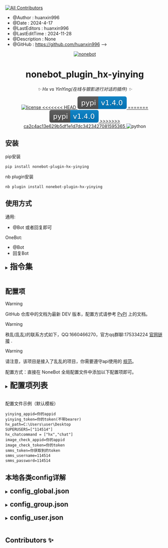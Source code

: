 <!--
<!-- ALL-CONTRIBUTORS-BADGE:START - Do not remove or modify this section -->
[![All Contributors](https://img.shields.io/badge/all_contributors-2-orange.svg?style=flat-square)](#contributors-)
<!-- ALL-CONTRIBUTORS-BADGE:END -->

 * @Author         : huanxin996
 * @Date           : 2024-4-17
 * @LastEditors    : huanxin996
 * @LastEditTime   : 2024-11-28
 * @Description    : None
 * @GitHub         : https://github.com/huanxin996
-->

<!-- markdownlint-disable MD033 MD036 MD041 -->

<p align="center">
  <a href="https://huanxinbot.com/"><img src="https://raw.githubusercontent.com/huanxin996/nonebot_plugin_hx-yinying/main/.venv/hx_img.png" width="200" height="200" alt="nonebot"></a>
</p>

<div align="center">

# nonebot_plugin_hx-yinying

_✨ Hx vs YinYing(在线与银影进行对话的插件) ✨_

</div>

<p align="center">
  <a href="https://raw.githubusercontent.com/cscs181/QQ-Github-Bot/master/LICENSE">
    <img src="https://img.shields.io/github/license/cscs181/QQ-Github-Bot.svg" alt="license">
  </a>
  <a href="https://pypi.python.org/pypi/nonebot-plugin-hx-yinying">
<<<<<<< HEAD
    <img src="https://raw.githubusercontent.com/huanxin996/nonebot_plugin_hx-yinying/main/.venv/nonebot-plugin-hx-yinying.svg
    " alt="pypi">
=======
    <img src="https://raw.githubusercontent.com/huanxin996/nonebot_plugin_hx-yinying/main/.venv/nonebot-plugin-hx-yinying.svg" alt="pypi">
>>>>>>> ca2c4ac13e629b5df1e1d7dc3423427081595365
  </a>
  <img src="https://img.shields.io/badge/python-3.10+-blue.svg" alt="python">
</p>

## 安装
pip安装
```dotenv
pip install nonebot-plugin-hx-yinying
```
nb plugin安装
```dotenv
nb plugin install nonebot-plugin-hx-yinying
```


## 使用方式

通用:

- @Bot 或者回复即可

OneBot:

- @Bot
- 回复Bot


<details>
  <summary><b style="font-size: 1.5rem">指令集</b></summary>

/hx
- 别名：chat
- 主要对话命令

/刷新对话
- 别名：clear
- 主动刷新对话

/导出对话
- 别名：getchat
- 导出对话记录，没有对话记录会出错。

/设置全局配置
- 别名：设置配置全局，globalset
- 设置bot的全局配置

/导出全局配置
- 别名：getset_global
- 导出bot的全局配置
- 该命令包含在"设置全局配置"里

/模型列表
- 别名：modellist，chat模型列表
- 发送bot可用模型

/切换模型 [模型id]
- 别名：qhmodel，切换chat模型，模型切换
- 切换bot当前使用的模型
- 私聊群聊动态响应，如果在群内输入则切换群内加载的模型，私聊输入则切换私聊的。

/easycyber
- 别名：easycyber设置，hxworld
- 模型easycyberfurry主要配置
- 内有多个指令

/控制台操作
- 别名：管理控制台，setstart
- 模型easycyberfurry的角色投稿管理，即将更新cyber的角色投稿管理
- 内有多个指令

/确认版本
- 别名：旅行伙伴确认，版本确认
- 确认bot当前使用的版本和当前加载的模型。区分群聊和私聊动态响应

/sd [名称] [设定]
- 别名：旅行伙伴加入，设定加入
- [名称]可为空，即发送 旅行伙伴加入 [设定]
- [设定]不可为空，必填
- 载入用户的设定信息和自定义昵称












</details>
<br>

## 配置项

> [!WARNING]
> GitHub 仓库中的文档为最新 DEV 版本，配置方式请参考 [PyPI](https://pypi.python.org/pypi/nonebot-plugin-hx-yinying) 上的文档。

> [!WARNING]
> 秩乱(乱乱)的联系方式如下，QQ:1660466270，官方qq群聊:175334224 [官网链接](https://chat.wingmark.cn/) .

> [!WARNING]
> 请注意，该项目是接入了乱乱的项目，你需要遵守api使用的 [规范](https://wingmark.feishu.cn/docx/NFgJddgQAotygKxXiu6cpyg5nqr)。

配置方式：直接在 NoneBot 全局配置文件中添加以下配置项即可。
<details>
  <summary><b style="font-size: 1.5rem">配置项列表</b></summary>

### yinying_appid

- 类型：`str`
- 默认值：`None`
- 说明：你的appid
- 重要：必填

### yinying_token

- 类型：`str`
- 默认值：`None`
- 说明：这里写你找秩乱获取到的api_key
- 重要：必填

### hx_path
- 类型：`str`
- 默认值：`None`
- 说明：这里是插件本地配置的存储目录
- 重要：非必填

### SUPERUSERS
- 类型：`list`
- 默认值：`None`
- 说明：这里是超级管理员（插件）
- 重要：必填（你需要这个来管理该插件）

### image_check_appid
- 类型：`str`
- 默认值：`None`
- 说明：这里是阿里云图像检查的appid
- 重要：非必填

### image_check_token
- 类型：`str`
- 默认值：`None`
- 说明：这里是阿里云图像检查的token
- 重要：非必填

### smms_token
- 类型：`str`
- 默认值：`None`
- 说明：这里是smms的token（图床）
- 重要：非必填（可在填写smms_username和smms_password）后通过bot窗口获取。

### smms_username
- 类型：`str`
- 默认值：`None`
- 说明：这里是smms的账号id（图床）
- 重要：非必填必填（若smm_token为空，则需要填写账号密码）

### smms_password
- 类型：`str`
- 默认值：`None`
- 说明：这里是smms的密码（图床）
- 重要：非必填（若smm_token为空，则需要填写账号密码）


### hx_chatcommand
- 类型：`list`
- 默认值：`["hx","chat"]`
- 说明：这里是聊天自定义命令头
- 重要：非必填

</details>
<br>

配置文件示例（默认模板）

```dotenv
yinying_appid=你的appid
yinying_token=你的token(不带bearer)
hx_path=C:\Users\user\Desktop
SUPERUSERS=["114514"]
hx_chatcommand = ["hx","chat"]
image_check_appid=你的appid
image_check_token=你的token
smms_token=你获取到的token
smms_username=114514
smms_password=114514
```

## 本地各类config详解

<details>
<summary><b style="font-size: 1.3rem">config_global.json</b></summary>

在写了在写了
</details>
<br>

<details>
<summary><b style="font-size: 1.3rem">config_group.json</b></summary>

在写了在写了
</details>
<br>

<details>
<summary><b style="font-size: 1.3rem">config_user.json</b></summary>

在写了在写了
</details>
<br>

## Contributors ✨


<!-- ALL-CONTRIBUTORS-LIST:START - Do not remove or modify this section -->
<!-- prettier-ignore-start -->
<!-- markdownlint-disable -->
<!-- markdownlint-restore -->
<!-- prettier-ignore-end -->

<!-- ALL-CONTRIBUTORS-LIST:END -->

